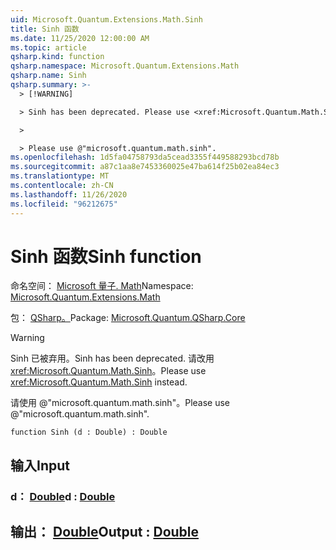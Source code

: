 ```yaml
---
uid: Microsoft.Quantum.Extensions.Math.Sinh
title: Sinh 函数
ms.date: 11/25/2020 12:00:00 AM
ms.topic: article
qsharp.kind: function
qsharp.namespace: Microsoft.Quantum.Extensions.Math
qsharp.name: Sinh
qsharp.summary: >-
  > [!WARNING]

  > Sinh has been deprecated. Please use <xref:Microsoft.Quantum.Math.Sinh> instead.

  >

  > Please use @"microsoft.quantum.math.sinh".
ms.openlocfilehash: 1d5fa04758793da5cead3355f449588293bcd78b
ms.sourcegitcommit: a87c1aa8e7453360025e47ba614f25b02ea84ec3
ms.translationtype: MT
ms.contentlocale: zh-CN
ms.lasthandoff: 11/26/2020
ms.locfileid: "96212675"
---
```

# <a name="sinh-function"></a><span data-ttu-id="b78ff-102">Sinh 函数</span><span class="sxs-lookup"><span data-stu-id="b78ff-102">Sinh function</span></span>

<span data-ttu-id="b78ff-103">命名空间： [Microsoft 量子. Math](xref:Microsoft.Quantum.Extensions.Math)</span><span class="sxs-lookup"><span data-stu-id="b78ff-103">Namespace: [Microsoft.Quantum.Extensions.Math](xref:Microsoft.Quantum.Extensions.Math)</span></span>

<span data-ttu-id="b78ff-104">包： [QSharp。](https://nuget.org/packages/Microsoft.Quantum.QSharp.Core)</span><span class="sxs-lookup"><span data-stu-id="b78ff-104">Package: [Microsoft.Quantum.QSharp.Core](https://nuget.org/packages/Microsoft.Quantum.QSharp.Core)</span></span>


> [!WARNING]
> <span data-ttu-id="b78ff-105">Sinh 已被弃用。</span><span class="sxs-lookup"><span data-stu-id="b78ff-105">Sinh has been deprecated.</span></span> <span data-ttu-id="b78ff-106">请改用 <xref:Microsoft.Quantum.Math.Sinh>。</span><span class="sxs-lookup"><span data-stu-id="b78ff-106">Please use <xref:Microsoft.Quantum.Math.Sinh> instead.</span></span>
>
> <span data-ttu-id="b78ff-107">请使用 @"microsoft.quantum.math.sinh"。</span><span class="sxs-lookup"><span data-stu-id="b78ff-107">Please use @"microsoft.quantum.math.sinh".</span></span>



```qsharp
function Sinh (d : Double) : Double
```


## <a name="input"></a><span data-ttu-id="b78ff-108">输入</span><span class="sxs-lookup"><span data-stu-id="b78ff-108">Input</span></span>

### <a name="d--double"></a><span data-ttu-id="b78ff-109">d： [Double](xref:microsoft.quantum.lang-ref.double)</span><span class="sxs-lookup"><span data-stu-id="b78ff-109">d : [Double](xref:microsoft.quantum.lang-ref.double)</span></span>





## <a name="output--double"></a><span data-ttu-id="b78ff-110">输出： [Double](xref:microsoft.quantum.lang-ref.double)</span><span class="sxs-lookup"><span data-stu-id="b78ff-110">Output : [Double](xref:microsoft.quantum.lang-ref.double)</span></span>

